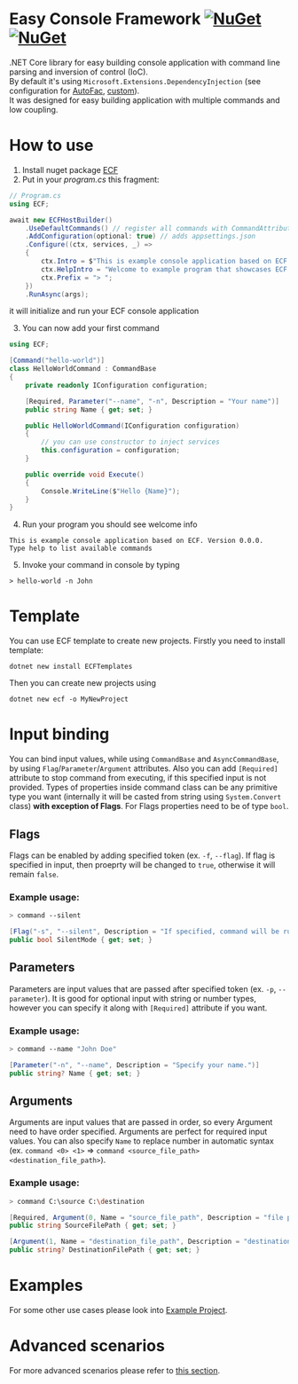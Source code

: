 # Easy Console Framework [![NuGet](https://img.shields.io/nuget/v/ECF.svg?label=ECF&logo=nuget)](https://nuget.org/packages/ECF) [![NuGet](https://img.shields.io/nuget/v/ECFTemplates.svg?label=ECFTemplates&logo=nuget)](https://nuget.org/packages/ECFTemplates)
.NET Core library for easy building console application with command line parsing and inversion of control (IoC).  
By default it's using `Microsoft.Extensions.DependencyInjection` (see configuration for [AutoFac](/docs/AdvancedScenarios.md/#using-autofac), [custom](/docs/AdvancedScenarios.md/#using-custom-ioc)).  
It was designed for easy building application with multiple commands and low coupling.

# How to use
1. Install nuget package [ECF](https://nuget.org/packages/ECF)
2. Put in your *program.cs* this fragment:
```cs
// Program.cs
using ECF;

await new ECFHostBuilder()
    .UseDefaultCommands() // register all commands with CommandAttribute and default commands (help, exit, ...)
    .AddConfiguration(optional: true) // adds appsettings.json        
    .Configure((ctx, services, _) =>
    {
        ctx.Intro = $"This is example console application based on ECF. Version {typeof(Program).Assembly.GetName().Version}.\nType help to list available commands";
        ctx.HelpIntro = "Welcome to example program that showcases ECF framework. Enter one of command listed below";
        ctx.Prefix = "> ";
    })
    .RunAsync(args);
```
it will initialize and run your ECF console application

3. You can now add your first command
```cs
using ECF;

[Command("hello-world")]
class HelloWorldCommand : CommandBase
{
    private readonly IConfiguration configuration;

    [Required, Parameter("--name", "-n", Description = "Your name")]
    public string Name { get; set; }

    public HelloWorldCommand(IConfiguration configuration)
    {
        // you can use constructor to inject services
        this.configuration = configuration;
    }

    public override void Execute()
    {
        Console.WriteLine($"Hello {Name}");
    }
}
```
4. Run your program
you should see welcome info
```shell
This is example console application based on ECF. Version 0.0.0.
Type help to list available commands
```
5. Invoke your command in console by typing 
```shell
> hello-world -n John
```

# Template
You can use ECF template to create new projects. Firstly you need to install template:
```shell
dotnet new install ECFTemplates
```

Then you can create new projects using 
```shell
dotnet new ecf -o MyNewProject
```

# Input binding
You can bind input values, while using `CommandBase` and `AsyncCommandBase`, by using `Flag`/`Parameter`/`Argument` attributes.
Also you can add `[Required]` attribute to stop command from executing, if this specified input is not provided.
Types of properties inside command class can be any primitive type you want (internally it will be casted from string using `System.Convert` class) **with exception of Flags**. For Flags properties need to be of type `bool`.

## Flags
Flags can be enabled by adding specified token (ex. `-f`, `--flag`). If flag is specified in input, then proeprty will be changed to `true`, otherwise it will remain `false`.

### Example usage:
```bash
> command --silent
```
```csharp
[Flag("-s", "--silent", Description = "If specified, command will be run in silent mode.")]
public bool SilentMode { get; set; }
```

## Parameters
Parameters are input values that are passed after specified token (ex. `-p`, `--parameter`). It is good for optional input with string or number types, however you can specify it along with `[Required]` attribute if you want.

### Example usage:
```bash
> command --name "John Doe"
```
```csharp
[Parameter("-n", "--name", Description = "Specify your name.")]
public string? Name { get; set; }
```
## Arguments
Arguments are input values that are passed in order, so every Argument need to have order specified. Arguments are perfect for required input values. 
You can also specify `Name` to replace number in automatic syntax (ex. `command <0> <1>` => `command <source_file_path> <destination_file_path>`).

### Example usage:
```bash
> command C:\source C:\destination
```
```csharp
[Required, Argument(0, Name = "source_file_path", Description = "file path to file that will be copied")]
public string SourceFilePath { get; set; }

[Argument(1, Name = "destination_file_path", Description = "destination file path that the file will be copied to, if not specified it will be copied to clipboard")]
public string? DestinationFilePath { get; set; }
```

# Examples
For some other use cases please look into [Example Project](/source/Example).

# Advanced scenarios
For more advanced scenarios please refer to [this section](/docs/AdvancedScenarios.md).
